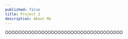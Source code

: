 ```yaml
---
published: false
title: Project 1
description: About Me
---
```


OOOOOOOOOOOOOOOOOOOOOOOOOOOOOOOOOOOO
